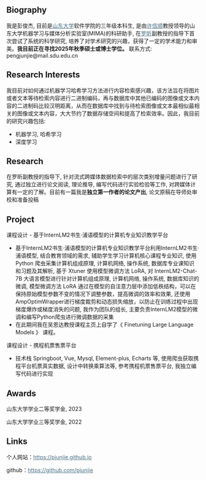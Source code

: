 ## Biography
<p>我是彭俊杰, 目前是<a style="color:#476f83" href="https://www.sdu.edu.cn/index.htm">山东大学</a>软件学院的三年级本科生, 是由<a style="color:#476f83" href="https://faculty.sdu.edu.cn/xuxinshun/zh_CN/index.htm">许信顺</a>教授领导的山东大学机器学习与媒体分析实验室(MIMA)的科研助手, 在<a style="color:#476f83" href="https://faculty.sdu.edu.cn/luoxin/zh_CN/index.htm">罗昕</a>副教授的指导下首次尝试了系统的科学研究, 培养了对学术研究的兴趣，获得了一定的学术能力和审美。<b>我目前正在寻找2025年秋季硕士或博士学位。</b> 联系方式: pengjunjie@mail.sdu.edu.cn </p>

## Research Interests
<p>我目前对如何通过机器学习哈希学习方法进行内容检索感兴趣，该方法旨在将图片或者文本等待检索内容进行二进制编码，再与数据库中其他已编码的图像或文本内容的二进制码比较汉明距离，从而在数据库中找到与待检索图像或文本最相似最相关的图像或文本内容，大大节约了数据存储空间和提高了检索效率。因此，我目前的研究兴趣包括:</p>
<ul>
    <li>机器学习, 哈希学习</li>
    <li>深度学习</li>
</ul>

## Research
<p>在罗昕副教授的指导下, 针对流式跨媒体数据检索中的层次类别增量问题进行了研究, 通过独立进行论文阅读, 理论推导, 编写代码进行实验检验等工作, 对跨媒体计算有一定的了解。目前有一篇我是<b>独立第一作者的论文产出</b>, 论文原稿在导师处审校和准备投稿</p>

## Project
<p>课程设计 - 基于InternLM2书生·浦语模型的计算机专业知识教学平台</p>
   <ul>
       <li>基于InternLM2书生·浦语模型的计算机专业知识教学平台利用InternLM2书生·浦语模型, 结合教育领域的需求, 辅助学生学习计算机核心课程专业知识, 使用 Python 爬虫采集计算机组成原理, 计算机网络, 操作系统, 数据库专业课知识和习题及其解析, 基于 Xtuner 使用模型微调方法 LoRA, 对 InternLM2-Chat-7B 大语言模型进行针对计算机组成原理, 计算机网络, 操作系统, 数据库知识的微调, 模型微调方法 LoRA 通过在模型的自注意力层中添加低秩结构，可以在保持原始模型参数不变的情况下调整参数，提高微调的效率和效果, 还使用AmpOptimWrapper进行梯度裁剪和动态损失缩放，以防止在训练过程中出现梯度爆炸或梯度消失的问题, 我作为团队的组长, 主要负责InternLM2模型的微调和编写Python爬虫进行微调数据的采集</li>
       <li>在此期间我在吴恩达教授课程主页上自学了《 Finetuning Large Language Models 》 课程。</li>
    </ul>
<p>课程设计 - 携程机票售票平台</p>
   <ul>
       <li>技术栈 Springboot, Vue, Mysql, Element-plus, Echarts 等, 使用爬虫获取携程平台机票真实数据, 设计中转换乘算法等, 参考携程机票售票平台, 我独立编写代码进行实现</li>
   </ul>

## Awards
<p>山东大学学业二等奖学金, 2023</p>
<p>山东大学学业三等奖学金, 2022</p>

## Links
<p>个人网站：<a style="color:#476f83" href="https://pjunjie.github.io">https://pjunjie.github.io</a></p>
<p>github：<a style="color:#476f83" href="https://github.com/pjunjie">https://github.com/pjunjie</a></p>

